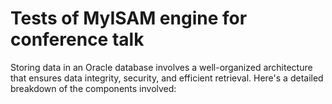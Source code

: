 # Tests of MyISAM engine for conference talk

Storing data in an Oracle database involves a well-organized architecture that ensures data integrity, security, and efficient retrieval. Here's a detailed breakdown of the components involved:

